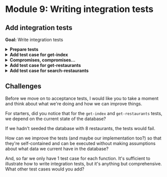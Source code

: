 # Module 9: Writing integration tests

## Add integration tests

**Goal:** Write integration tests

<details>
<summary><b>Prepare tests</b></summary><p>

1. Add a `tests` folder to the project root

2. Add a `test_cases` folder under `tests`

3. Add a `steps` folder under `tests`

4. Install `jest` as a dev dependency

`npm install --save-dev jest`

[Jest](https://jestjs.io/) is a popular test framework from Facebook, it gives you a test runner, assertion library, mocks and stubs all in one package.

5. Install `@types/jest` as a dev dependency

`npm install --save-dev @types/jest`

6. Add a `jsconfig.json` file to the project root, and paste the following into it:

```javascript
{ "typeAcquisition": { "include": [ "jest" ] } }
```

This (and combined with the `@types/jest` dev dependency) enables intellisense support for Jest in VS Code.

7. Install `cheerio` as a dev dependency

`npm install --save-dev cheerio`

[Cheerio](https://cheerio.js.org/) lets us parse the HTML returned by the `/` endpoint so we can inspect its content.

8. Install `awscred` as a dependency

`npm install --save-dev awscred`

[awscred](https://github.com/mhart/awscred) lets us resolve AWS credentials and region so that we can initialize our test environment properly - e.g. to allow `get-index` function to sign its HTTP requests with its IAM role.

9. Install `lodash` as a dependency

`npm install --save lodash`

10. Install `cross-env` as a dev dependency

`npm install --save-dev cross-env`

11. Add a file `jest.config.js` to the project root, and paste the following into the file

```javascript
module.exports = {  
  testEnvironment: 'node',
  testMatch: ['**/test_cases/**/*']
}
```

This file configures Jest, the test framework we'll be using. In this case, the `testMatch` attribute tells Jest where to find our tests.

You can read more about Jest configuration options [here](https://jestjs.io/docs/en/configuration#testtimeout-number).

</p></details>

<details>
<summary><b>Add test case for get-index</b></summary><p>

1. Add `get-index.tests.js` file under `test_cases`

2. Modify `test_cases/get-index.tests.js` to the following

```javascript
const cheerio = require('cheerio')

describe(`When we invoke the GET / endpoint`, () => {
  it(`Should return the index page with 8 restaurants`, async () => {
    const res = await when.we_invoke_get_index()

    expect(res.statusCode).toEqual(200)
    expect(res.headers['Content-Type']).toEqual('text/html; charset=UTF-8')
    expect(res.body).toBeDefined()

    const $ = cheerio.load(res.body)
    const restaurants = $('.restaurant', '#restaurantsUl')
    expect(restaurants.length).toEqual(8)
  })
})
```

Here we have a single test case that will get the response from `get-index`, inspect its status code, `Content-Type` header and the HTML content to make sure it did return 8 restaurants.

The magic, however, is in `when.we_invoke_get_index`, beause it's abstracted away and doesn't specify HOW we invoke `get-index`, it allows us to reuse this test case later as an acceptance test where we'll invoke `get-index` by calling the deployed HTTP GET `/` endpoint.

But for now, as an integration test, we'll invoke the handler code locally.

First, let's define the `when` module.

3. Add `when.js` file under `steps`

4. Modify `steps/when.js` to the following

```javascript
const APP_ROOT = '../../'
const _ = require('lodash')

const viaHandler = async (event, functionName) => {
  const handler = require(`${APP_ROOT}/functions/${functionName}`).handler

  const context = {}
  const response = await handler(event, context)
  const contentType = _.get(response, 'headers.Content-Type', 'application/json');
  if (response.body && contentType === 'application/json') {
    response.body = JSON.parse(response.body);
  }
  return response
}

const we_invoke_get_index = () => viaHandler({}, 'get-index')

module.exports = {
  we_invoke_get_index
}
```

As you can see, the `viaHandler` requires the `/functions/get-index.handler` function and calls it with the event payload `{}`, and an empty context object `{}`.

And to make it easier to validate the response, it also parses JSON response body if the `Content-Type` header is `application/json` or omitted (which would default to `application/json` anyway).

The reason why we're JSON parsing body is also to mirror the behaviour of the HTTP client `axios`, which we'll use later when implementing our acceptance tests.

5. Modify `test_cases/get-index.tests.js` to require the `when` module

```javascript
const cheerio = require('cheerio')
const when = require('../steps/when')

describe(`When we invoke the GET / endpoint`, () => {
```

6. Modify the `package.json` and add `dotEnv` and `test` script

```json
"scripts": {
  "sls": "serverless",
  "dotEnv": "sls export-env",
  "test": "npm run dotEnv && jest"
},
```

This way, whenever we run `npm run test` (which you can also use the shorthand `npm t`), we'll generate the `.env` file first, ensuring that we have the latest environment variables for our tests.

7. Run the integration test

`npm run test`

and see that the test fails with the error

```
FAIL  tests/test_cases/get-index.tests.js
  When we invoke the GET / endpoint
    ✕ Should return the index page with 8 restaurants (92ms)

  ● When we invoke the GET / endpoint › Should return the index page with 8 restaurants

    TypeError [ERR_INVALID_ARG_TYPE]: The "url" argument must be of type string. Received type undefined

      16 | const getRestaurants = async () => {
      17 |   console.log(`loading restaurants from ${restaurantsApiRoot}...`)
    > 18 |   const url = URL.parse(restaurantsApiRoot)
         |                   ^
      19 |   const opts = {
      20 |     host: url.hostname,
      21 |     path: url.pathname

      at getRestaurants (functions/get-index.js:18:19)
      at handler (functions/get-index.js:33:29)
      at viaHandler (tests/steps/when.js:8:26)
      at Object.we_invoke_get_index (tests/steps/when.js:16:35)
      at Object.it (tests/test_cases/get-index.tests.js:6:28)
```

This is because the `get-index` function needs a number of environment variables, including the URL to the `get-restaurants` endpoint. We haven't set these up in our tests.

So what we can do, is to encapsulate all the initialization logic for our tests into its own module.

Luckily, we can use the `serverless-export-env` plugin to exports all the environment variables we need to a `.env` file, and use it to initialize our tests.

8. Add `init.js` under `steps` folder.

9. Modify `init.js` to the following

```javascript
const { promisify } = require('util')
const awscred = require('awscred')
require('dotenv').config()

let initialized = false

const init = async () => {
  if (initialized) {
    return
  }
  
  const { credentials, region } = await promisify(awscred.load)()
  
  process.env.AWS_ACCESS_KEY_ID     = credentials.accessKeyId
  process.env.AWS_SECRET_ACCESS_KEY = credentials.secretAccessKey
  process.env.AWS_REGION            = region

  if (credentials.sessionToken) {
    process.env.AWS_SESSION_TOKEN = credentials.sessionToken
  }

  console.log('AWS credential loaded')

  initialized = true
}

module.exports = {
  init
}
```

As you can see, in addition to loading the environment variables from the `.env` file (with the line `require('dotenv').config()`), the `init` method also resolves the AWS credentials using the `awscred` module and puts the access key and secret into the environment variables.

This is so that the `get-index` function is able to use them to sign the HTTP request to the `/restaurants` endpoint.

This block of code is necessary to cater for when you're authenticated as an IAM role (instead of an IAM user).

```javascript
if (credentials.sessionToken) {
  process.env.AWS_SESSION_TOKEN = credentials.sessionToken
}
```

10. Modify `test_cases/get-index.tests.js` to require the `init` module at the top of the file

```javascript
const cheerio = require('cheerio')
const when = require('../steps/when')
const { init } = require('../steps/init')

describe(`When we invoke the GET / endpoint`, () => {
```

11. Modify `test_cases/get-index.tests.js` to add a `before` step in the test case `When we invoke the GET / endpoint`

```javascript
describe(`When we invoke the GET / endpoint`, () => {
  beforeAll(async () => await init())

  it(`Should return the index page with 8 restaurants`, async () => {
```

So that we will run the initialization logic before test case.

12. Run the integration test

`npm run test`

and see that the test still fails! This time with a different error.

```
FAIL  tests/test_cases/get-index.tests.js
  When we invoke the GET / endpoint
    ✕ Should return the index page with 8 restaurants (50ms)

  ● When we invoke the GET / endpoint › Should return the index page with 8 restaurants

    TypeError: Cannot read property 'replace' of null

      at dispatchHttpRequest (node_modules/axios/lib/adapters/http.js:84:74)
      at httpAdapter (node_modules/axios/lib/adapters/http.js:21:10)
      at dispatchRequest (node_modules/axios/lib/core/dispatchRequest.js:52:10)

  console.log tests/steps/init.js:25
    AWS credential loaded

  console.log functions/get-index.js:17
    loading restaurants from https://#{ApiGatewayRestApi}.execute-api.#{AWS::Region}.amazonaws.com/dev/restaurants...

Test Suites: 1 failed, 1 total
Tests:       1 failed, 1 total
Snapshots:   0 total
Time:        0.947s, estimated 1s
```

Notice that weird URL that's logged from the `get-index` function?

```
  console.log functions/get-index.js:17
    loading restaurants from https://#{ApiGatewayRestApi}.execute-api.#{AWS::Region}.amazonaws.com/dev/restaurants...
```

That's literal value we gave to the `get-index` function's `restaurants_api` environment variable.

```yml
get-index:
  handler: functions/get-index.handler
  events:
    - http:
        path: /
        method: get
  environment:
    restaurants_api: https://#{ApiGatewayRestApi}.execute-api.#{AWS::Region}.amazonaws.com/${self:provider.stage}/restaurants
    cognito_user_pool_id: !Ref CognitoUserPool
    cognito_client_id: !Ref WebCognitoUserPoolClient
```

Welcome to the real world, where your tools don't integrate perfectly with each other...

![](/images/mod09-001.gif)

</p></details>

<details>
<summary><b>Compromises, compromises...</b></summary><p>

Ok, so the `serverless-export-env` plugin does 90% of the work and gives us the environment variables we need, but it falls down when it comes to the `restaurants_api` environment variable because it doesn't work with the `serverless-pseudo-parameters`.

To solve that, we have to drop back down to using CloudFormation pseudo functions.

Why can't we have all the nice things?

1. In the `serverless.yml`, find the `functions.get-index` block, and change the `restaurants_api` environment variable to the following:

```yml
restaurants_api:
  Fn::Join:
    - ""
    - - https://
      - !Ref ApiGatewayRestApi
      - .execute-api.${self:provider.region}.amazonaws.com/${self:provider.stage}/restaurants
```

After your change, the `get-index` function should look like this:

```yml
get-index:
  handler: functions/get-index.handler
  events:
    - http:
        path: /
        method: get
  environment:
    restaurants_api:
      Fn::Join:
        - ""
        - - https://
          - !Ref ApiGatewayRestApi
          - .execute-api.${self:provider.region}.amazonaws.com/${self:provider.stage}/restaurants
    cognito_user_pool_id: !Ref CognitoUserPool
    cognito_client_id: !Ref WebCognitoUserPoolClient
```

2. Rerun the test

`npm run test`

and you should see the test is now finally passing!

```
PASS  tests/test_cases/get-index.tests.js
  When we invoke the GET / endpoint
    ✓ Should return the index page with 8 restaurants (517ms)

Test Suites: 1 passed, 1 total
Tests:       1 passed, 1 total
Snapshots:   0 total
Time:        1.162s, estimated 2s
```

Congratulation! You have just written and passed your first integration test!

3. But notice all those `console.log` messages are clutering in the output. If you want to 'silence' them then add this line to the top of `get-index.tests.js`:

`console.log = jest.fn()`

`jest.fn()` creates a mock function (which you can read all about [here](https://jestjs.io/docs/en/mock-functions.html)). So this in case, we're monkey-patching the `console.log` method with a mock function so we don't have to see those console logs.

</p></details>

<details>
<summary><b>Add test case for get-restaurants</b></summary><p>

Now let's do more of the same and add a test case for the `get-restaurants` function.

1. Add `get-restaurants.tests.js` under `test_cases`

2. Modify `test_cases/get-restaurants.tests.js` to the following

```javascript
const { init } = require('../steps/init')
const when = require('../steps/when')
console.log = jest.fn()

describe(`When we invoke the GET /restaurants endpoint`, () => {
  beforeAll(async () => await init())

  it(`Should return an array of 8 restaurants`, async () => {
    const res = await when.we_invoke_get_restaurants()

    expect(res.statusCode).toEqual(200)
    expect(res.body).toHaveLength(8)

    for (let restaurant of res.body) {
      expect(restaurant).toHaveProperty('name')
      expect(restaurant).toHaveProperty('image')
    }
  })
})
```

Once again, we're using `when.we_invoke_get_restaurants` to abstract away HOW we invoke the `get-restaurants` function.

In this test, we check that 8 restaurants were returned, and that each has the properties `name` and `image`.

But first, let's make sure `when.we_invoke_get_restaurants` exists.

3. Modify `when.js` to add a `we_invoke_get_restaurants` function after `we_invoke_get_index`

```javascript
const we_invoke_get_restaurants = () => viaHandler({}, 'get-restaurants')
```

and then add it to `module.exports`, i.e.

```javascript
module.exports = {
  we_invoke_get_index,
  we_invoke_get_restaurants
}
```

4. Run the integration test

`npm run test`

and see that both tests pass

```
 PASS  tests/test_cases/get-index.tests.js
 PASS  tests/test_cases/get-restaurants.tests.js

Test Suites: 2 passed, 2 total
Tests:       2 passed, 2 total
Snapshots:   0 total
Time:        1.458s, estimated 2s
```

</p></details>

<details>
<summary><b>Add test case for search-restaurants</b></summary><p>

1. Add `search-restaurants.tests.js` under `test_cases`

2. Modify `test_cases/search-restaurants.tests.js` to the following

```javascript
const { init } = require('../steps/init')
const when = require('../steps/when')
console.log = jest.fn()

describe(`When we invoke the POST /restaurants/search endpoint with theme 'cartoon'`, () => {
  beforeAll(async () => await init())

  it(`Should return an array of 4 restaurants`, async () => {
    let res = await when.we_invoke_search_restaurants('cartoon')

    expect(res.statusCode).toEqual(200)
    expect(res.body).toHaveLength(4)

    for (let restaurant of res.body) {
      expect(restaurant).toHaveProperty('name')
      expect(restaurant).toHaveProperty('image')
    }
  })
})
```

3. Modify `when.js` to add a `we_invoke_search_restaurants` function after `we_invoke_get_restaurants`

```javascript
const we_invoke_search_restaurants = theme => {
  let event = { 
    body: JSON.stringify({ theme })
  }
  return viaHandler(event, 'search-restaurants')
}
```

and add the new `we_invoke_search_restaurants` function to `module.exports`

```javascript
module.exports = {
  we_invoke_get_index,
  we_invoke_get_restaurants,
  we_invoke_search_restaurants
}
```

4. Run the integration test

`npm run test`

and see that all three tests pass

```
 PASS  tests/test_cases/get-index.tests.js
 PASS  tests/test_cases/get-restaurants.tests.js
 PASS  tests/test_cases/search-restaurants.tests.js

Test Suites: 3 passed, 3 total
Tests:       3 passed, 3 total
Snapshots:   0 total
Time:        1.609s, estimated 2s
```

Well done!

</p></details>

## Challenges

Before we move on to acceptance tests, I would like you to take a moment and think about what we're doing and how we can improve things.

For starters, did you notice that for the `get-index` and `get-restaurants` tests, we depend on the current state of the database?

If we hadn't seeded the database with 8 restaurants, the tests would fail.

How can we improve the tests (and maybe our implementation too?) so that they're self-contained and can be executed without making assumptions about what data we current have in the database?

And, so far we only have 1 test case for each function. It's sufficient to illustrate how to write integration tests, but it's anything but comprehensive. What other test cases would you add?
